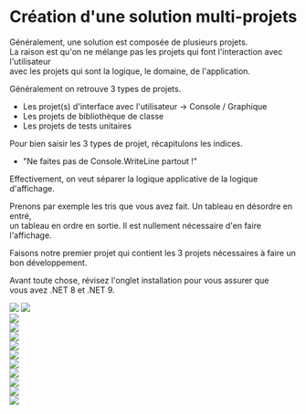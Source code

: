 # Création d'une solution multi-projets

Généralement, une solution est composée de plusieurs projets.  
La raison est qu'on ne mélange pas les projets qui font l'interaction avec l'utilisateur  
avec les projets qui sont la logique, le domaine, de l'application.

Généralement on retrouve 3 types de projets.  
- Les projet(s) d'interface avec l'utilisateur -> Console / Graphique
- Les projets de bibliothèque de classe
- Les projets de tests unitaires

Pour bien saisir les 3 types de projet, récapitulons les indices.

- "Ne faites pas de Console.WriteLine partout !"

Effectivement, on veut séparer la logique applicative de la logique d'affichage.  

Prenons par exemple les tris que vous avez fait. Un tableau en désordre en entré,  
un tableau en ordre en sortie. Il est nullement nécessaire d'en faire l'affichage.

Faisons notre premier projet qui contient les 3 projets nécessaires à faire un bon 
développement.   

Avant toute chose, révisez l'onglet installation pour vous assurer que  
vous avez .NET 8 et .NET 9. 

![](images/vs_projet_etape1.png)
![](images/vs_projet_etape2.png)  
![](images/vs_projet_etape3.png)  
![](images/vs_projet_etape4.png)  
![](images/vs_projet_etape5.png)  
![](images/vs_projet_etape6.png)  
![](images/vs_projet_etape7.png)  
![](images/vs_projet_etape8.png)  
![](images/vs_projet_etape9.png)  
![](images/vs_projet_etape10.png)  
![](images/vs_projet_etape11.png)  
![](images/vs_projet_etape12.png)